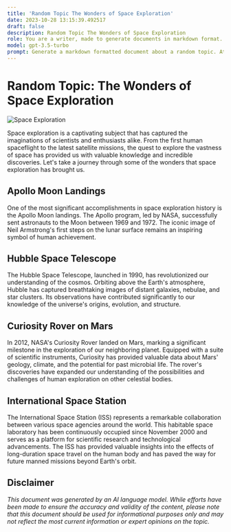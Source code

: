 ```yaml
---
title: 'Random Topic The Wonders of Space Exploration'
date: 2023-10-28 13:15:39.492517
draft: false
description: Random Topic The Wonders of Space Exploration
role: You are a writer, made to generate documents in markdown format. It is very important that all of the documents you generate are in valid markdown format.
model: gpt-3.5-turbo
prompt: Generate a markdown formatted document about a random topic. At the bottom, include a disclaimer explaining that the document was generated by you. The first line of the document should be the title. Make sure that the entire document is in proper markdown format, using a mix of various tags to make the document visually appealing.
---
```


# Random Topic: The Wonders of Space Exploration

![Space Exploration](https://images.unsplash.com/photo-1560807707-40e4c96b1bc6)

Space exploration is a captivating subject that has captured the imaginations of scientists and enthusiasts alike. From the first human spaceflight to the latest satellite missions, the quest to explore the vastness of space has provided us with valuable knowledge and incredible discoveries. Let's take a journey through some of the wonders that space exploration has brought us.

## Apollo Moon Landings

One of the most significant accomplishments in space exploration history is the Apollo Moon landings. The Apollo program, led by NASA, successfully sent astronauts to the Moon between 1969 and 1972. The iconic image of Neil Armstrong's first steps on the lunar surface remains an inspiring symbol of human achievement.

## Hubble Space Telescope

The Hubble Space Telescope, launched in 1990, has revolutionized our understanding of the cosmos. Orbiting above the Earth's atmosphere, Hubble has captured breathtaking images of distant galaxies, nebulae, and star clusters. Its observations have contributed significantly to our knowledge of the universe's origins, evolution, and structure.

## Curiosity Rover on Mars

In 2012, NASA's Curiosity Rover landed on Mars, marking a significant milestone in the exploration of our neighboring planet. Equipped with a suite of scientific instruments, Curiosity has provided valuable data about Mars' geology, climate, and the potential for past microbial life. The rover's discoveries have expanded our understanding of the possibilities and challenges of human exploration on other celestial bodies.

## International Space Station

The International Space Station (ISS) represents a remarkable collaboration between various space agencies around the world. This habitable space laboratory has been continuously occupied since November 2000 and serves as a platform for scientific research and technological advancements. The ISS has provided valuable insights into the effects of long-duration space travel on the human body and has paved the way for future manned missions beyond Earth's orbit.

## Disclaimer

*This document was generated by an AI language model. While efforts have been made to ensure the accuracy and validity of the content, please note that this document should be used for informational purposes only and may not reflect the most current information or expert opinions on the topic.*